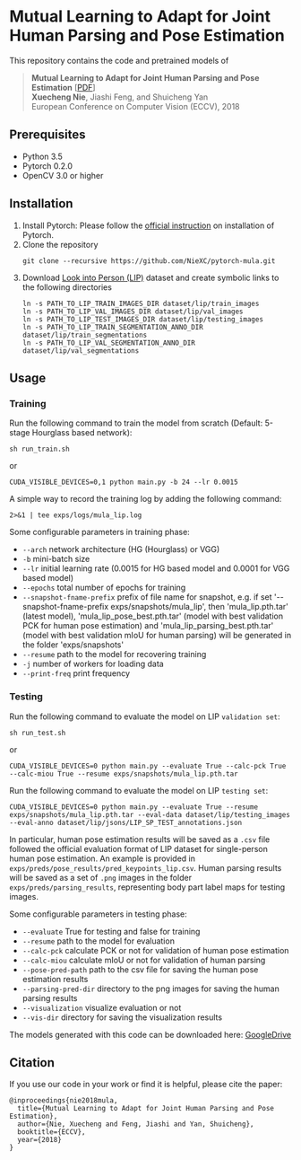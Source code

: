 # Mutual Learning to Adapt for Joint Human Parsing and Pose Estimation

This repository contains the code and pretrained models of
> **Mutual Learning to Adapt for Joint Human Parsing and Pose Estimation** [[PDF](https://niexc.github.io/assets/pdf/MuLA_eccv2018.pdf)]   
> **Xuecheng Nie**, Jiashi Feng, and Shuicheng Yan   
> European Conference on Computer Vision (ECCV), 2018    

## Prerequisites

- Python 3.5
- Pytorch 0.2.0
- OpenCV 3.0 or higher

## Installation

1. Install Pytorch: Please follow the [official instruction](https://pytorch.org/) on installation of Pytorch.
2. Clone the repository   
   ```
   git clone --recursive https://github.com/NieXC/pytorch-mula.git
   ``` 
3. Download [Look into Person (LIP)](http://sysu-hcp.net/lip/overview.php) dataset and create symbolic links to the following directories
   ```
   ln -s PATH_TO_LIP_TRAIN_IMAGES_DIR dataset/lip/train_images   
   ln -s PATH_TO_LIP_VAL_IMAGES_DIR dataset/lip/val_images      
   ln -s PATH_TO_LIP_TEST_IMAGES_DIR dataset/lip/testing_images   
   ln -s PATH_TO_LIP_TRAIN_SEGMENTATION_ANNO_DIR dataset/lip/train_segmentations   
   ln -s PATH_TO_LIP_VAL_SEGMENTATION_ANNO_DIR dataset/lip/val_segmentations   
   ```

## Usage

### Training
Run the following command to train the model from scratch (Default: 5-stage Hourglass based network):
```
sh run_train.sh
```
or 
```
CUDA_VISIBLE_DEVICES=0,1 python main.py -b 24 --lr 0.0015
```

A simple way to record the training log by adding the following command:
```
2>&1 | tee exps/logs/mula_lip.log
```

Some configurable parameters in training phase:

- `--arch` network architecture (HG (Hourglass) or VGG)
- `-b` mini-batch size   
- `--lr` initial learning rate (0.0015 for HG based model and 0.0001 for VGG based model)
- `--epochs` total number of epochs for training
- `--snapshot-fname-prefix` prefix of file name for snapshot, e.g. if set '--snapshot-fname-prefix exps/snapshots/mula_lip', then 'mula_lip.pth.tar' (latest model), 'mula_lip_pose_best.pth.tar' (model with best validation PCK for human pose estimation) and 'mula_lip_parsing_best.pth.tar' (model with best validation mIoU for human parsing) will be generated in the folder 'exps/snapshots' 
- `--resume` path to the model for recovering training
- `-j` number of workers for loading data
- `--print-freq` print frequency

### Testing
Run the following command to evaluate the model on LIP `validation set`:
```
sh run_test.sh
```
or 
```
CUDA_VISIBLE_DEVICES=0 python main.py --evaluate True --calc-pck True --calc-miou True --resume exps/snapshots/mula_lip.pth.tar
```

Run the following command to evaluate the model on LIP `testing set`:
```
CUDA_VISIBLE_DEVICES=0 python main.py --evaluate True --resume exps/snapshots/mula_lip.pth.tar --eval-data dataset/lip/testing_images --eval-anno dataset/lip/jsons/LIP_SP_TEST_annotations.json
```

In particular, human pose estimation results will be saved as a `.csv` file followed the official evaluation format of LIP dataset for single-person human pose estimation. An example is provided in `exps/preds/pose_results/pred_keypoints_lip.csv`. Human parsing results will be saved as a set of `.png` images in the folder `exps/preds/parsing_results`, representing body part label maps for testing images.

Some configurable parameters in testing phase:

- `--evaluate` True for testing and false for training
- `--resume` path to the model for evaluation
- `--calc-pck` calculate PCK or not for validation of human pose estimation
- `--calc-miou` calculate mIoU or not for validation of human parsing
- `--pose-pred-path` path to the csv file for saving the human pose estimation results
- `--parsing-pred-dir` directory to the png images for saving the human parsing results
- `--visualization` visualize evaluation or not
- `--vis-dir` directory for saving the visualization results

The models generated with this code can be downloaded here: [GoogleDrive](https://drive.google.com/drive/folders/1nhMQS6ZJyioJanKm73IozNOduvTZ61Ot)

## Citation

If you use our code in your work or find it is helpful, please cite the paper:
```
@inproceedings{nie2018mula,
  title={Mutual Learning to Adapt for Joint Human Parsing and Pose Estimation},
  author={Nie, Xuecheng and Feng, Jiashi and Yan, Shuicheng},
  booktitle={ECCV},
  year={2018}
}
```
